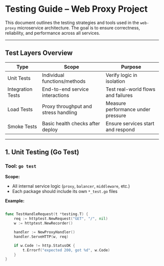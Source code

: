 # Testing Guide – Web Proxy Project

This document outlines the testing strategies and tools used in the `web-proxy` microservice architecture. The goal is to ensure correctness, reliability, and performance across all services.

---

## Test Layers Overview

| Type              | Scope                                | Purpose                             |
|-------------------|--------------------------------------|-------------------------------------|
| Unit Tests        | Individual functions/methods         | Verify logic in isolation           |
| Integration Tests | End-to-end service interactions      | Test real-world flows and failures  |
| Load Tests        | Proxy throughput and stress handling | Measure performance under pressure  |
| Smoke Tests       | Basic health checks after deploy     | Ensure services start and respond   |

---

## 1. Unit Testing (Go Test)

### Tool: `go test`

**Scope:**  
- All internal service logic (`proxy`, `balancer`, `middleware`, etc.)
- Each package should include its own `*_test.go` files

**Example:**

```go

func TestHandleRequest(t *testing.T) {
    req := httptest.NewRequest("GET", "/", nil)
    w := httptest.NewRecorder()

    handler := NewProxyHandler()
    handler.ServeHTTP(w, req)

    if w.Code != http.StatusOK {
        t.Errorf("expected 200, got %d", w.Code)
    }
}
